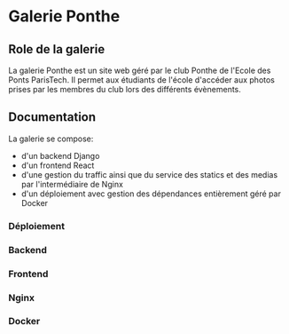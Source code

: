 # Galerie Ponthe

## Role de la galerie

La galerie Ponthe est un site web géré par le club Ponthe de l'Ecole des Ponts ParisTech. Il permet aux étudiants de l'école d'accéder aux photos prises par les membres du club lors des différents évènements.

## Documentation

La galerie se compose:
- d'un backend Django
- d'un frontend React
- d'une gestion du traffic ainsi que du service des statics et des medias par l'intermédiaire de Nginx
- d'un déploiement avec gestion des dépendances entièrement géré par Docker

### Déploiement

### Backend

### Frontend

### Nginx

### Docker
